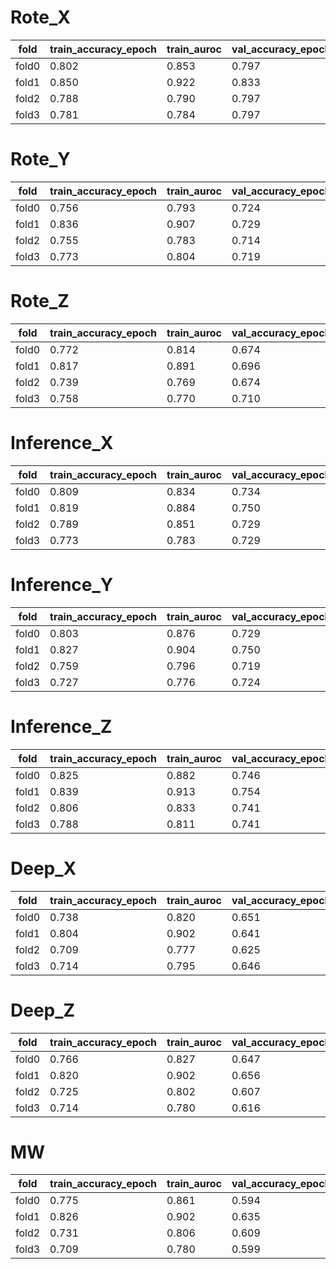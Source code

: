 

# Rote_X
| fold   |   train_accuracy_epoch |   train_auroc |   val_accuracy_epoch |   val_auroc |
|--------|------------------------|---------------|----------------------|-------------|
| fold0  |                  0.802 |         0.853 |                0.797 |       0.754 |
| fold1  |                  0.850 |         0.922 |                0.833 |       0.755 |
| fold2  |                  0.788 |         0.790 |                0.797 |       0.647 |
| fold3  |                  0.781 |         0.784 |                0.797 |       0.722 |

# Rote_Y
| fold   |   train_accuracy_epoch |   train_auroc |   val_accuracy_epoch |   val_auroc |
|--------|------------------------|---------------|----------------------|-------------|
| fold0  |                  0.756 |         0.793 |                0.724 |       0.648 |
| fold1  |                  0.836 |         0.907 |                0.729 |       0.627 |
| fold2  |                  0.755 |         0.783 |                0.714 |       0.637 |
| fold3  |                  0.773 |         0.804 |                0.719 |       0.610 |

# Rote_Z
| fold   |   train_accuracy_epoch |   train_auroc |   val_accuracy_epoch |   val_auroc |
|--------|------------------------|---------------|----------------------|-------------|
| fold0  |                  0.772 |         0.814 |                0.674 |       0.667 |
| fold1  |                  0.817 |         0.891 |                0.696 |       0.730 |
| fold2  |                  0.739 |         0.769 |                0.674 |       0.596 |
| fold3  |                  0.758 |         0.770 |                0.710 |       0.636 |

# Inference_X
| fold   |   train_accuracy_epoch |   train_auroc |   val_accuracy_epoch |   val_auroc |
|--------|------------------------|---------------|----------------------|-------------|
| fold0  |                  0.809 |         0.834 |                0.734 |       0.588 |
| fold1  |                  0.819 |         0.884 |                0.750 |       0.705 |
| fold2  |                  0.789 |         0.851 |                0.729 |       0.595 |
| fold3  |                  0.773 |         0.783 |                0.729 |       0.614 |

# Inference_Y
| fold   |   train_accuracy_epoch |   train_auroc |   val_accuracy_epoch |   val_auroc |
|--------|------------------------|---------------|----------------------|-------------|
| fold0  |                  0.803 |         0.876 |                0.729 |       0.661 |
| fold1  |                  0.827 |         0.904 |                0.750 |       0.677 |
| fold2  |                  0.759 |         0.796 |                0.719 |       0.601 |
| fold3  |                  0.727 |         0.776 |                0.724 |       0.584 |

# Inference_Z
| fold   |   train_accuracy_epoch |   train_auroc |   val_accuracy_epoch |   val_auroc |
|--------|------------------------|---------------|----------------------|-------------|
| fold0  |                  0.825 |         0.882 |                0.746 |       0.733 |
| fold1  |                  0.839 |         0.913 |                0.754 |       0.796 |
| fold2  |                  0.806 |         0.833 |                0.741 |       0.688 |
| fold3  |                  0.788 |         0.811 |                0.741 |       0.685 |

# Deep_X
| fold   |   train_accuracy_epoch |   train_auroc |   val_accuracy_epoch |   val_auroc |
|--------|------------------------|---------------|----------------------|-------------|
| fold0  |                  0.738 |         0.820 |                0.651 |       0.634 |
| fold1  |                  0.804 |         0.902 |                0.641 |       0.654 |
| fold2  |                  0.709 |         0.777 |                0.625 |       0.645 |
| fold3  |                  0.714 |         0.795 |                0.646 |       0.629 |

# Deep_Z
| fold   |   train_accuracy_epoch |   train_auroc |   val_accuracy_epoch |   val_auroc |
|--------|------------------------|---------------|----------------------|-------------|
| fold0  |                  0.766 |         0.827 |                0.647 |       0.655 |
| fold1  |                  0.820 |         0.902 |                0.656 |       0.684 |
| fold2  |                  0.725 |         0.802 |                0.607 |       0.618 |
| fold3  |                  0.714 |         0.780 |                0.616 |       0.667 |

# MW
| fold   |   train_accuracy_epoch |   train_auroc |   val_accuracy_epoch |   val_auroc |
|--------|------------------------|---------------|----------------------|-------------|
| fold0  |                  0.775 |         0.861 |                0.594 |       0.624 |
| fold1  |                  0.826 |         0.902 |                0.635 |       0.655 |
| fold2  |                  0.731 |         0.806 |                0.609 |       0.626 |
| fold3  |                  0.709 |         0.780 |                0.599 |       0.616 |